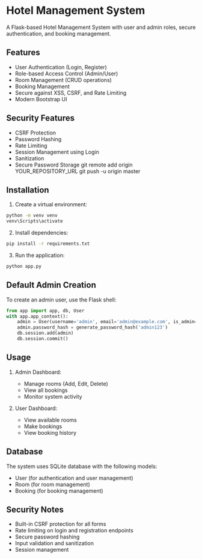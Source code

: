 # Hotel Management System

A Flask-based Hotel Management System with user and admin roles, secure authentication, and booking management.

## Features

- User Authentication (Login, Register)
- Role-based Access Control (Admin/User)
- Room Management (CRUD operations)
- Booking Management
- Secure against XSS, CSRF, and Rate Limiting
- Modern Bootstrap UI

## Security Features

- CSRF Protection 
- Password Hashing 
- Rate Limiting 
- Session Management using Login
- Sanitization
- Secure Password Storage
git remote add origin YOUR_REPOSITORY_URL
git push -u origin master
## Installation

1. Create a virtual environment:
```bash
python -m venv venv
venv\Scripts\activate
```

2. Install dependencies:
```bash
pip install -r requirements.txt
```

3. Run the application:
```bash
python app.py
```

## Default Admin Creation

To create an admin user, use the Flask shell:
```python
from app import app, db, User
with app.app_context():
    admin = User(username='admin', email='admin@example.com', is_admin=True)
    admin.password_hash = generate_password_hash('admin123')
    db.session.add(admin)
    db.session.commit()
```

## Usage

1. Admin Dashboard:
   - Manage rooms (Add, Edit, Delete)
   - View all bookings
   - Monitor system activity

2. User Dashboard:
   - View available rooms
   - Make bookings
   - View booking history

## Database

The system uses SQLite database with the following models:
- User (for authentication and user management)
- Room (for room management)
- Booking (for booking management)

## Security Notes

- Built-in CSRF protection for all forms
- Rate limiting on login and registration endpoints
- Secure password hashing
- Input validation and sanitization
- Session management

